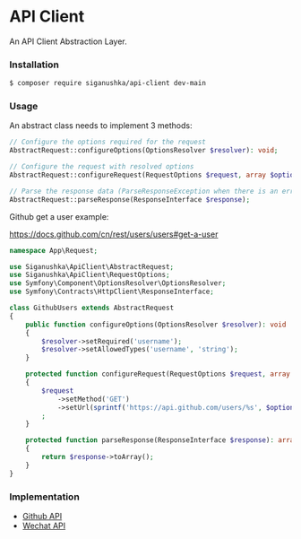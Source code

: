 # API Client

An API Client Abstraction Layer.

### Installation

```bash
$ composer require siganushka/api-client dev-main
```

### Usage

An abstract class needs to implement 3 methods:

```php
// Configure the options required for the request
AbstractRequest::configureOptions(OptionsResolver $resolver): void;

// Configure the request with resolved options
AbstractRequest::configureRequest(RequestOptions $request, array $options): void;

// Parse the response data (ParseResponseException when there is an error)
AbstractRequest::parseResponse(ResponseInterface $response);
```

Github get a user example:

https://docs.github.com/cn/rest/users/users#get-a-user

```php
namespace App\Request;

use Siganushka\ApiClient\AbstractRequest;
use Siganushka\ApiClient\RequestOptions;
use Symfony\Component\OptionsResolver\OptionsResolver;
use Symfony\Contracts\HttpClient\ResponseInterface;

class GithubUsers extends AbstractRequest
{
    public function configureOptions(OptionsResolver $resolver): void
    {
        $resolver->setRequired('username');
        $resolver->setAllowedTypes('username', 'string');
    }

    protected function configureRequest(RequestOptions $request, array $options): void
    {
        $request
            ->setMethod('GET')
            ->setUrl(sprintf('https://api.github.com/users/%s', $options['username']))
        ;
    }

    protected function parseResponse(ResponseInterface $response): array
    {
        return $response->toArray();
    }
}
```

### Implementation

* [Github API](https://github.com/siganushka/github-api)
* [Wechat API](https://github.com/siganushka/wechat-api)
